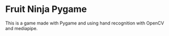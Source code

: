 # Fruit Ninja Pygame
 This is a game made with Pygame and using hand recognition with OpenCV and mediapipe.
